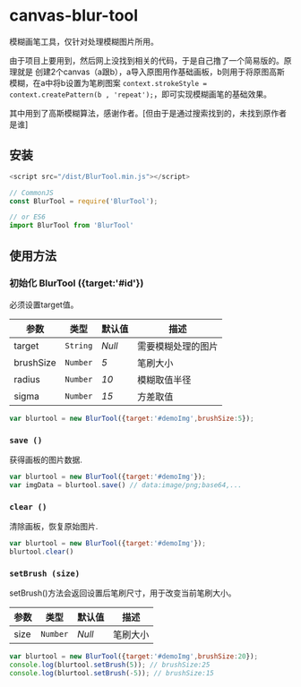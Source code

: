# canvas-blur-tool

模糊画笔工具，仅针对处理模糊图片所用。

由于项目上要用到，然后网上没找到相关的代码，于是自己撸了一个简易版的。原理就是  创建2个canvas（a跟b），a导入原图用作基础画板，b则用于将原图高斯模糊，在a中将b设置为笔刷图案 `context.strokeStyle = context.createPattern(b , 'repeat');`，即可实现模糊画笔的基础效果。

其中用到了高斯模糊算法，感谢作者。[但由于是通过搜索找到的，未找到原作者是谁]


## 安装

```javascript
<script src="/dist/BlurTool.min.js"></script>
```

```javascript
// CommonJS
const BlurTool = require('BlurTool');

// or ES6
import BlurTool from 'BlurTool'
```



## 使用方法

### 初始化 BlurTool ({target:'#id'})
必须设置target值。

| 参数 | 类型 | 默认值 | 描述 |
|---|---|---|---|
| target | <code>String</code> | *Null* | 需要模糊处理的图片 |
| brushSize | <code>Number</code> | *5* | 笔刷大小 |
| radius | <code>Number</code> | *10* | 模糊取值半径 |
| sigma | <code>Number</code> | *15* | 方差取值 |

```javascript
var blurtool = new BlurTool({target:'#demoImg',brushSize:5});
```

### `save ()`
获得画板的图片数据.

```javascript
var blurtool = new BlurTool({target:'#demoImg'});
var imgData = blurtool.save() // data:image/png;base64,...
```

### `clear ()`
清除画板，恢复原始图片.

```javascript
var blurtool = new BlurTool({target:'#demoImg'});
blurtool.clear()
```

### `setBrush (size)`
setBrush()方法会返回设置后笔刷尺寸，用于改变当前笔刷大小。

| 参数 | 类型 | 默认值 | 描述 |
|---|---|---|---|
| size | <code>Number</code> | *Null* | 笔刷大小 |

```javascript
var blurtool = new BlurTool({target:'#demoImg',brushSize:20});
console.log(blurtool.setBrush(5)); // brushSize:25
console.log(blurtool.setBrush(-5)); // brushSize:15
```

